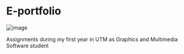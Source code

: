 # E-portfolio
![image](https://github.com/rdn-slm/eportfolio/assets/148412534/5e9eb49a-743c-476b-a98d-387dd576b0ad)

Assignments during my first year in UTM as Graphics and Multimedia Software student
